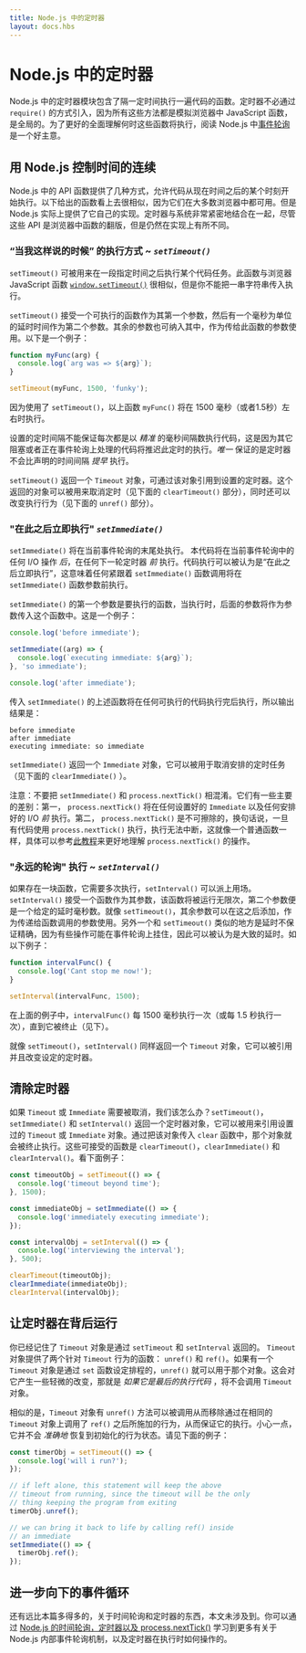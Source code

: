 ```yaml
---
title: Node.js 中的定时器
layout: docs.hbs
---
```


# Node.js 中的定时器

Node.js 中的定时器模块包含了隔一定时间执行一遍代码的函数。定时器不必通过 `require()` 的方式引入，因为所有这些方法都是模拟浏览器中 JavaScript 函数，是全局的。为了更好的全面理解何时这些函数将执行，阅读 Node.js 中[事件轮询](/en/docs/guides/event-loop-timers-and-nexttick/)是一个好主意。

## 用 Node.js 控制时间的连续

Node.js 中的 API 函数提供了几种方式，允许代码从现在时间之后的某个时刻开始执行。以下给出的函数看上去很相似，因为它们在大多数浏览器中都可用。但是 Node.js 实际上提供了它自己的实现。定时器与系统非常紧密地结合在一起，尽管这些 API 是浏览器中函数的翻版，但是仍然在实现上有所不同。

### “当我这样说的时候” 的执行方式 ~ *`setTimeout()`*

`setTimeout()` 可被用来在一段指定时间之后执行某个代码任务。此函数与浏览器 JavaScript 函数 [`window.setTimeout()`](https://developer.mozilla.org/en-US/docs/Web/API/WindowTimers/setTimeout) 很相似，但是你不能把一串字符串传入执行。

`setTimeout()` 接受一个可执行的函数作为其第一个参数，然后有一个毫秒为单位的延时时间作为第二个参数。其余的参数也可纳入其中，作为传给此函数的参数使用。以下是一个例子：

```js
function myFunc(arg) {
  console.log(`arg was => ${arg}`);
}

setTimeout(myFunc, 1500, 'funky');
```

因为使用了 `setTimeout()`，以上函数 `myFunc()` 将在 1500 毫秒（或者1.5秒）左右时执行。

设置的定时间隔不能保证每次都是以 *精准* 的毫秒间隔数执行代码，这是因为其它阻塞或者正在事件轮询上处理的代码将推迟此定时的执行。*唯一* 保证的是定时器不会比声明的时间间隔 *提早* 执行。

`setTimeout()` 返回一个 `Timeout` 对象，可通过该对象引用到设置的定时器。这个返回的对象可以被用来取消定时（见下面的 `clearTimeout()` 部分），同时还可以改变执行行为（见下面的 `unref()` 部分）。

### "在此之后立即执行" *`setImmediate()`*

`setImmediate()` 将在当前事件轮询的末尾处执行。
本代码将在当前事件轮询中的任何 I/O 操作 *后*，在任何下一轮定时器 *前* 执行。代码执行可以被认为是“在此之后立即执行”，这意味着任何紧跟着 `setImmediate()` 函数调用将在 `setImmediate()` 函数参数前执行。

`setImmediate()` 的第一个参数是要执行的函数，当执行时，后面的参数将作为参数传入这个函数中。这是一个例子：

```js
console.log('before immediate');

setImmediate((arg) => {
  console.log(`executing immediate: ${arg}`);
}, 'so immediate');

console.log('after immediate');
```

传入 `setImmediate()` 的上述函数将在任何可执行的代码执行完后执行，所以输出结果是：

```
before immediate
after immediate
executing immediate: so immediate
```

`setImmediate()` 返回一个 `Immediate` 对象，它可以被用于取消安排的定时任务（见下面的 `clearImmediate()` ）。

注意：不要把 `setImmediate()` 和 `process.nextTick()` 相混淆。它们有一些主要的差别：第一， `process.nextTick()` 将在任何设置好的 `Immediate` 以及任何安排好的 I/O *前* 执行。第二， `process.nextTick()` 是不可擦除的，换句话说，一旦有代码使用 `process.nextTick()` 执行，执行无法中断，这就像一个普通函数一样，具体可以参考[此教程](/en/docs/guides/event-loop-timers-and-nexttick/#process-nexttick)来更好地理解 `process.nextTick()` 的操作。

### "永远的轮询" 执行 ~ *`setInterval()`*

如果存在一块函数，它需要多次执行，`setInterval()` 可以派上用场。`setInterval()` 接受一个函数作为其参数，该函数将被运行无限次，第二个参数便是一个给定的延时毫秒数。就像 `setTimeout()`，其余参数可以在这之后添加，作为传递给函数调用的参数使用。另外一个和 `setTimeout()` 类似的地方是延时不保证精确，因为有些操作可能在事件轮询上挂住，因此可以被认为是大致的延时。如以下例子：

```js
function intervalFunc() {
  console.log('Cant stop me now!');
}

setInterval(intervalFunc, 1500);
```

在上面的例子中，`intervalFunc()` 每 1500 毫秒执行一次（或每 1.5 秒执行一次），直到它被终止（见下）。

就像 `setTimeout()`，`setInterval()` 同样返回一个 `Timeout` 对象，它可以被引用并且改变设定的定时器。

## 清除定时器

如果 `Timeout` 或 `Immediate` 需要被取消，我们该怎么办？`setTimeout()`，`setImmediate()` 和 `setInterval()` 返回一个定时器对象，它可以被用来引用设置过的 `Timeout` 或 `Immediate` 对象。通过把该对象传入 `clear` 函数中，那个对象就会被终止执行。这些可接受的函数是 `clearTimeout()`，`clearImmediate()` 和 `clearInterval()`。看下面例子：

```js
const timeoutObj = setTimeout(() => {
  console.log('timeout beyond time');
}, 1500);

const immediateObj = setImmediate(() => {
  console.log('immediately executing immediate');
});

const intervalObj = setInterval(() => {
  console.log('interviewing the interval');
}, 500);

clearTimeout(timeoutObj);
clearImmediate(immediateObj);
clearInterval(intervalObj);
```

## 让定时器在背后运行

你已经记住了 `Timeout` 对象是通过 `setTimeout` 和 `setInterval` 返回的。 `Timeout` 对象提供了两个针对 `Timeout` 行为的函数： `unref()` 和 `ref()`。如果有一个 `Timeout` 对象是通过 `set` 函数设定排程的，`unref()` 就可以用于那个对象。这会对它产生一些轻微的改变，那就是 *如果它是最后的执行代码* ，将不会调用 `Timeout` 对象。

相似的是，`Timeout` 对象有 `unref()` 方法可以被调用从而移除通过在相同的 `Timeout` 对象上调用了 `ref()` 之后所施加的行为，从而保证它的执行。小心一点，它并不会 *准确地* 恢复到初始化的行为状态。请见下面的例子：

```js
const timerObj = setTimeout(() => {
  console.log('will i run?');
});

// if left alone, this statement will keep the above
// timeout from running, since the timeout will be the only
// thing keeping the program from exiting
timerObj.unref();

// we can bring it back to life by calling ref() inside
// an immediate
setImmediate(() => {
  timerObj.ref();
});
```

## 进一步向下的事件循环

还有远比本篇多得多的，关于时间轮询和定时器的东西，本文未涉及到。你可以通过 [Node.js 的时间轮询，定时器以及 process.nextTick()](/zh-cn/docs/guides/event-loop-timers-and-nexttick/) 学习到更多有关于 Node.js 内部事件轮询机制，以及定时器在执行时如何操作的。
